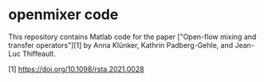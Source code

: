 # openmixer code

This repository contains Matlab code for the paper ["Open-flow mixing
and transfer operators"][1] by Anna Klünker, Kathrin Padberg-Gehle, and
Jean-Luc Thiffeault.

[1] https://doi.org/10.1098/rsta.2021.0028
